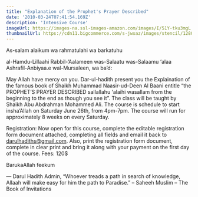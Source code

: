 ```yaml
---
title: "Explanation of the Prophet's Prayer Described"
date: '2010-03-24T07:41:54.169Z'
description: 'Intensive Course'
imageUrl: https://images-na.ssl-images-amazon.com/images/I/51Y-tku3mgL.jpg
thumbnailUrl: https://cdn11.bigcommerce.com/s-jwsaz/images/stencil/1280x1280/products/2814/9321/The_Abridged_Prophets_Prayer_Described_1__01321.1529824761.jpg
---
```


As-salam alaikum wa rahmatulahi wa barkatuhu

al-Hamdu-Lillaahi Rabbil-‘Aalameen was-Salaatu was-Salaamu ‘alaa Ashrafil-Anbiyaa.e wal-Mursaleen, wa ba’d:

May Allah have mercy on you. Dar-ul-hadith present you the Explaination of the famous book of Shaikh Muhammad Naasir-ud-Deen Al Baani entitle “the PROPHET’S PRAYER DESCRIBED sallallahu ‘alaihi wasallam from the beginning to the end as though you see it”. The class will be taught by Shaikh Abu Abdrahman Mohammed Ali.
The course is schedule to start insha’Allah on Saturday June 26th, from 4pm-7pm. The course will run for approximately 8 weeks on every Saturday.

Registration: Now open for this course, complete the editable registration form document attached, completing all fields and email it back to darulhadiths@gmail.com. Also, print the registration form document, complete in clear print and bring it along with your payment on the first day of the course.
Fees: 120\$

BarukaAllah feekum

—
Darul Hadith Admin,
“Whoever treads a path in search of knowledge, Allaah will make easy for him the path to Paradise.” – Saheeh Muslim – The Book of Invitations
